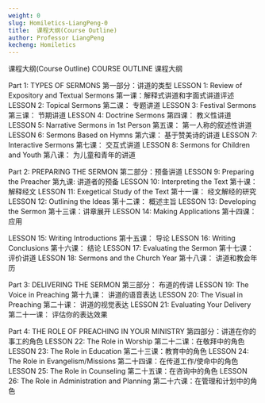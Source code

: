 ```yaml
---
weight: 0
slug: Homiletics-LiangPeng-0
title:  课程大纲(Course Outline)
author: Professor LiangPeng
kecheng: Homiletics
---
```


课程大纲(Course Outline)
COURSE OUTLINE
课程大纲

Part 1: TYPES OF SERMONS
第一部分：讲道的类型
LESSON 1: Review of Expository and Textual Sermons
第一课：解释式讲道和字面式讲道评述
LESSON 2: Topical Sermons
第二课： 专题讲道
LESSON 3: Festival Sermons
第三课： 节期讲道
LESSON 4: Doctrine Sermons
第四课： 教义性讲道
LESSON 5: Narrative Sermons in 1st Person
第五课： 第一人称的叙述性讲道
LESSON 6: Sermons Based on Hymns
第六课： 基于赞美诗的讲道
LESSON 7: Interactive Sermons
第七课： 交互式讲道
LESSON 8: Sermons for Children and Youth
第八课： 为儿童和青年的讲道

Part 2: PREPARING THE SERMON
第二部分：预备讲道
LESSON 9: Preparing the Preacher
第九课: 讲道者的预备
LESSON 10: Interpreting the Text
第十课： 解释经文
LESSON 11: Exegetical Study of the Text
第十一课： 经文解经的研究
LESSON 12: Outlining the Ideas
第十二课： 概述主旨
LESSON 13: Developing the Sermon
第十三课：讲章展开
LESSON 14: Making Applications
第十四课： 应用

LESSON 15: Writing Introductions
第十五课： 导论
LESSON 16: Writing Conclusions
第十六课： 结论
LESSON 17: Evaluating the Sermon
第十七课： 评价讲道
LESSON 18: Sermons and the Church Year
第十八课： 讲道和教会年历

Part 3: DELIVERING THE SERMON
第三部分： 布道的传讲
LESSON 19: The Voice in Preaching
第十九课： 讲道的语音表达
LESSON 20: The Visual in Preaching
第二十课： 讲道的视觉表达
LESSON 21: Evaluating Your Delivery
第二十一课： 评估你的表达效果

Part 4: THE ROLE OF PREACHING IN YOUR MINISTRY
第四部分：讲道在你的事工的角色
LESSON 22: The Role in Worship
第二十二课：在敬拜中的角色
LESSON 23: The Role in Education
第二十三课：教育中的角色
LESSON 24: The Role in Evangelism/Missions
第二十四课：在传道工作/使命中的角色
LESSON 25: The Role in Counseling
第二十五课：在咨询中的角色
LESSON 26: The Role in Administration and Planning
第二十六课：在管理和计划中的角色
